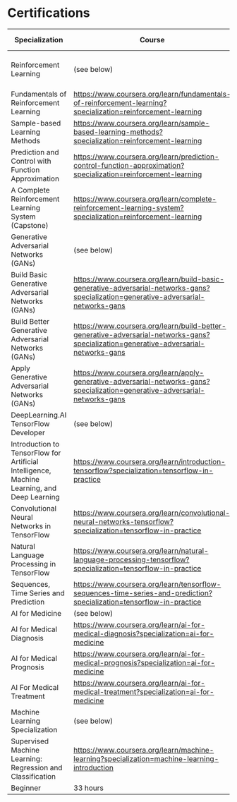 # Certifications

| Specialization  | Course  |Difficulty Level | Length | Institute | Certificate | 
| --- | --- | --- | ---  | --- | --- |
| Reinforcement Learning | (see below)  | Intermediate |  5 months |  ALBERTA MACHINE INTELLIGENCE INSTITUTE | https://www.coursera.org/account/accomplishments/specialization/certificate/B4MSBPLPCMMU |
| Fundamentals of Reinforcement Learning | https://www.coursera.org/learn/fundamentals-of-reinforcement-learning?specialization=reinforcement-learning | Intermediate |  15 hrs | | https://www.coursera.org/account/accomplishments/certificate/FHEEPK283FYN |
| Sample-based Learning Methods | https://www.coursera.org/learn/sample-based-learning-methods?specialization=reinforcement-learning | Intermediate | 22 hrs |   | https://www.coursera.org/account/accomplishments/certificate/4QGJAMEVF9XU |
| Prediction and Control with Function Approximation | https://www.coursera.org/learn/prediction-control-function-approximation?specialization=reinforcement-learning | Intermediate | 22 hrs | | https://www.coursera.org/account/accomplishments/certificate/9L22NQWZN5XT |
| A Complete Reinforcement Learning System (Capstone) | https://www.coursera.org/learn/complete-reinforcement-learning-system?specialization=reinforcement-learning | Intermediate | 16 hrs | | https://www.coursera.org/account/accomplishments/certificate/LBK2PZAYKXNW |
| Generative Adversarial Networks (GANs) | (see below) | Intermediate | 3 months | Deeplearning.ai | https://www.coursera.org/account/accomplishments/specialization/certificate/G92VWKBBHN68 |
| Build Basic Generative Adversarial Networks (GANs) | https://www.coursera.org/learn/build-basic-generative-adversarial-networks-gans?specialization=generative-adversarial-networks-gans | Intermediate | 34 hrs | | https://www.coursera.org/account/accomplishments/certificate/UVNVB5KU6LV4 |
| Build Better Generative Adversarial Networks (GANs) | https://www.coursera.org/learn/build-better-generative-adversarial-networks-gans?specialization=generative-adversarial-networks-gans | Intermediate | 32 hrs | | https://www.coursera.org/account/accomplishments/certificate/5BW5HV8B56HQ |
| Apply Generative Adversarial Networks (GANs) | https://www.coursera.org/learn/apply-generative-adversarial-networks-gans?specialization=generative-adversarial-networks-gans | Intermediate | 30 hrs | | https://www.coursera.org/account/accomplishments/certificate/8AJFLDPKLW9G |
| DeepLearning.AI TensorFlow Developer | (see below) | Intermediate | 4 months | Deeplearning.ai | https://www.coursera.org/account/accomplishments/specialization/certificate/YEYFC9ZSVZFQ|  
|  Introduction to TensorFlow for Artificial Intelligence, Machine Learning, and Deep Learning | https://www.coursera.org/learn/introduction-tensorflow?specialization=tensorflow-in-practice | Intermediate | 18 hrs | | https://www.coursera.org/account/accomplishments/certificate/QRZTH6CZVDNN |
| Convolutional Neural Networks in TensorFlow | https://www.coursera.org/learn/convolutional-neural-networks-tensorflow?specialization=tensorflow-in-practice | Intermediate | 18 hrs | | https://www.coursera.org/account/accomplishments/certificate/J9Z5SE6G9WW2 |
| Natural Language Processing in TensorFlow | https://www.coursera.org/learn/natural-language-processing-tensorflow?specialization=tensorflow-in-practice | Intermediate | 24 hrs | | https://www.coursera.org/account/accomplishments/certificate/W2JC8CENNSPA |
| Sequences, Time Series and Prediction |https://www.coursera.org/learn/tensorflow-sequences-time-series-and-prediction?specialization=tensorflow-in-practice| Intermediate | 23 hrs | | https://www.coursera.org/account/accomplishments/certificate/CBGEW32N98NR |
| AI for Medicine | (see below) | Intermediate | 3 months | Deeplearning.ai | https://www.coursera.org/account/accomplishments/specialization/certificate/KS7XCLG6SU7H |
| AI for Medical Diagnosis | https://www.coursera.org/learn/ai-for-medical-diagnosis?specialization=ai-for-medicine | Intermediate | 20 hrs | | https://www.coursera.org/account/accomplishments/certificate/2YFJGXBNPMWP |
| AI for Medical Prognosis | https://www.coursera.org/learn/ai-for-medical-prognosis?specialization=ai-for-medicine | Intermediate | 30 hrs | | https://www.coursera.org/account/accomplishments/certificate/9934VW4KRKLW |
| AI For Medical Treatment | https://www.coursera.org/learn/ai-for-medical-treatment?specialization=ai-for-medicine | Intermediate | 22 hrs | |https://www.coursera.org/account/accomplishments/certificate/98ADQS2GKDEP |
| Machine Learning Specialization | (see below) | Beginner | 3 months | Deeplearning.ai | https://www.coursera.org/account/accomplishments/specialization/certificate/9PPQUK9QSVVG- |
| Supervised Machine Learning: Regression and Classification | https://www.coursera.org/learn/machine-learning?specialization=machine-learning-introduction |
Beginner | 33 hours | | https://www.coursera.org/account/accomplishments/certificate/AMBMYXUWCT29 |
